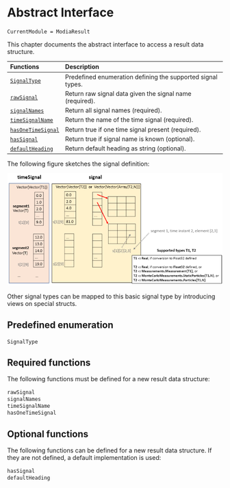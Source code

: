 # Abstract Interface

```@meta
CurrentModule = ModiaResult
```

This chapter documents the abstract interface to access a result data structure.


| Functions                       | Description                                                 |
|:--------------------------------|:------------------------------------------------------------|
| [`SignalType`](@ref)            | Predefined enumeration defining the supported signal types. |
| [`rawSignal`](@ref)             | Return raw signal data given the signal name (required).    |
| [`signalNames`](@ref)           | Return all signal names (required).                         |
| [`timeSignalName`](@ref)        | Return the name of the time signal (required).              |
| [`hasOneTimeSignal`](@ref)      | Return true if one time signal present (required).          |
| [`hasSignal`](@ref)             | Return true if signal name is known (optional).             |
| [`defaultHeading`](@ref)        | Return default heading as string (optional).                |


The following figure sketches the signal definition:

![SignalDefinition](../resources/images/signal-definition.png)

Other signal types can be mapped to this basic signal type by introducing views 
on special structs.


## Predefined enumeration

```@docs
SignalType
```


## Required functions

The following functions must be defined for a new result data structure:

```@docs
rawSignal
signalNames
timeSignalName
hasOneTimeSignal
```


## Optional functions

The following functions can be defined for a new result data structure.
If they are not defined, a default implementation is used:

```@docs
hasSignal
defaultHeading
```
